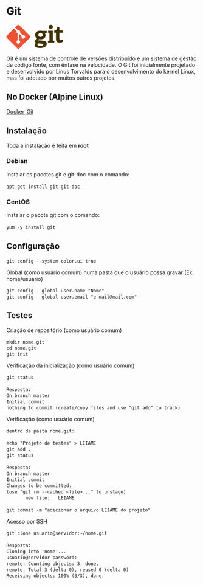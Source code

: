 # Git

![](https://github.com/paulo-correia/Linux_Git/blob/master/Git-logo.svg.png)

Git é um sistema de controle de versões distribuído e um sistema de gestão de código fonte, com ênfase na velocidade. O Git foi inicialmente projetado e desenvolvido por Linus Torvalds para o desenvolvimento do kernel Linux, mas foi adotado por muitos outros projetos.

## No Docker (Alpine Linux)
[Docker_Git](https://github.com/paulo-correia/Docker_Git)

## Instalação

Toda a instalação é feita em **root**

### Debian

 Instalar os pacotes git e git-doc com o comando:

`apt-get install git git-doc`

### CentOS

Instalar o pacote git com o comando:

`yum -y install git`

## Configuração

`git config --system color.ui true`

Global (como usuário comum) numa pasta que o usuário possa gravar (Ex: home/usuário)

```
git config --global user.name "Nome"
git config --global user.email "e-mail@mail.com"
```

## Testes

Criação de repositório (como usuário comum)

 ```
mkdir nome.git
cd nome.git
git init
```

Verificação da inicialização (como usuário comum)

 ```
git status

Resposta:
On branch master
Initial commit
nothing to commit (create/copy files and use "git add" to track)
```

Verificação (como usuário comum)

 ```
dentro da pasta nome.git:

echo "Projeto de testes" > LEIAME
git add .
git status

Resposta:
On branch master
Initial commit
Changes to be committed:
 (use "git rm --cached <file>..." to unstage)
        new file:   LEIAME

git commit -m "adicionar o arquivo LEIAME do projeto"
```

Acesso por SSH

 ```
git clone usuario@servidor:~/nome.git

Resposta:
Cloning into 'nome'...
usuario@servidor password: 
remote: Counting objects: 3, done. 
remote: Total 3 (delta 0), reused 0 (delta 0)
Receiving objects: 100% (3/3), done.
```

